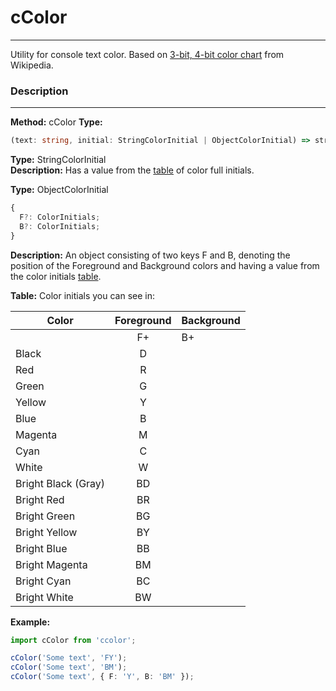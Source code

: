 # cColor

---

Utility for console text color. Based on [3-bit, 4-bit color chart](https://en.wikipedia.org/wiki/ANSI_escape_code#:~:text=The%20chart%20below%20shows%20the%20default%20values) from Wikipedia.

### Description

---

**Method:** cColor
**Type:**

```typescript
(text: string, initial: StringColorInitial | ObjectColorInitial) => string;
```

**Type:** StringColorInitial \
**Description:** Has a value from the [table](#table) of color full initials.

**Type:** ObjectColorInitial

```typescript
{
  F?: ColorInitials;
  B?: ColorInitials;
}
```

**Description:** An object consisting of two keys F and B, denoting the position of the Foreground and Background colors and having a value from the color initials [table](#table).

**<a name="table">Table:</a>** Color initials you can see in:

| Color               | Foreground | Background |
| ------------------- | :--------: | ---------- |
|                     |     F+     | B+         |
| Black               |     D      |            |
| Red                 |     R      |            |
| Green               |     G      |            |
| Yellow              |     Y      |            |
| Blue                |     B      |            |
| Magenta             |     M      |            |
| Cyan                |     C      |            |
| White               |     W      |            |
| Bright Black (Gray) |     BD     |            |
| Bright Red          |     BR     |            |
| Bright Green        |     BG     |            |
| Bright Yellow       |     BY     |            |
| Bright Blue         |     BB     |            |
| Bright Magenta      |     BM     |            |
| Bright Cyan         |     BC     |            |
| Bright White        |     BW     |            |

**Example:**

```typescript
import cColor from 'ccolor';

cColor('Some text', 'FY');
cColor('Some text', 'BM');
cColor('Some text', { F: 'Y', B: 'BM' });
```
